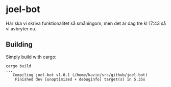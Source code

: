 # joel-bot

Här ska vi skriva funktionalitet så småningom, men det är dag tre kl 17:43 så vi avbryter nu.

## Building

Simply build with cargo:

```console
cargo build
...
   Compiling joel-bot v1.0.1 (/home/kazie/src/github/joel-bot)
    Finished dev [unoptimized + debuginfo] target(s) in 5.35s
```
